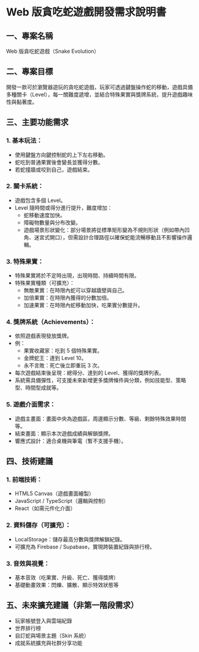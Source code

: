 # Web 版貪吃蛇遊戲開發需求說明書

## 一、專案名稱
Web 版貪吃蛇遊戲（Snake Evolution）

## 二、專案目標
開發一款可於瀏覽器遊玩的貪吃蛇遊戲，玩家可透過鍵盤操作蛇的移動，遊戲具備多種關卡（Level），每一關難度遞增，並結合特殊果實與獎牌系統，提升遊戲趣味性與黏著度。

## 三、主要功能需求

### 1. 基本玩法：
- 使用鍵盤方向鍵控制蛇的上下左右移動。
- 蛇吃到普通果實後會變長並獲得分數。
- 若蛇撞牆或咬到自己，遊戲結束。

### 2. 關卡系統：
- 遊戲包含多個 Level。
- Level 隨時間或得分進行提升，難度增加：
  - 蛇移動速度加快。
  - 障礙物數量與分布改變。
  - 遊戲場景形狀變化：部分場景將從標準矩形變為不規則形狀（例如帶內凹角、迷宮式開口），但需設計合理路徑以確保蛇能流暢移動且不影響操作邏輯。

### 3. 特殊果實：
- 特殊果實將於不定時出現，出現時間、持續時間有限。
- 特殊果實種類（可擴充）：
  - 無敵果實：在時限內蛇可以穿越牆壁與自己。
  - 加倍果實：在時限內獲得的分數加倍。
  - 加速果實：在時限內蛇移動加快，吃果實分數提升。

### 4. 獎牌系統（Achievements）：
- 依照遊戲表現發放獎牌。
- 例：
  - 果實收藏家：吃到 5 個特殊果實。
  - 金牌蛇王：達到 Level 10。
  - 永不言敗：死亡後立即重玩 3 次。
- 每次遊戲結束後呈現：總得分、達到的 Level、獲得的獎牌列表。
- 系統需具備彈性，可支援未來新增更多獎牌條件與分類，例如技能型、策略型、時間型成就等。

### 5. 遊戲介面需求：
- 遊戲主畫面：畫面中央為遊戲區，周邊顯示分數、等級、剩餘特殊效果時間等。
- 結束畫面：顯示本次遊戲成績與解鎖獎牌。
- 響應式設計：適合桌機與筆電（暫不支援手機）。

## 四、技術建議

### 1. 前端技術：
- HTML5 Canvas（遊戲畫面繪製）
- JavaScript / TypeScript（邏輯與控制）
- React（如需元件化介面）

### 2. 資料儲存（可擴充）：
- LocalStorage：儲存最高分數與獎牌解鎖紀錄。
- 可擴充為 Firebase / Supabase，實現跨裝置紀錄與排行榜。

### 3. 音效與視覺：
- 基本音效（吃果實、升級、死亡、獲得獎牌）
- 基礎動畫效果：閃爍、擴散、顯示特效狀態等

## 五、未來擴充建議（非第一階段需求）
- 玩家帳號登入與雲端紀錄
- 世界排行榜
- 自訂蛇與場景主題（Skin 系統）
- 成就系統擴充與社群分享功能
